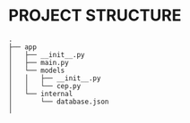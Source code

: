 # PROJECT STRUCTURE

```
.
├── app
│   ├── __init__.py
│   ├── main.py
│   └── models
│   │   ├── __init__.py
│   │   └── cep.py
│   └── internal
│       └── database.json
│
```

